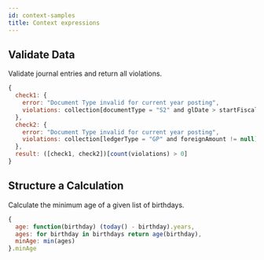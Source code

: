 ```yaml
---
id: context-samples
title: Context expressions
---
```


## Validate Data

Validate journal entries and return all violations.

```js
{
  check1: {
    error: "Document Type invalid for current year posting",
    violations: collection[documentType = "S2" and glDate > startFiscalYear] 
  },
  check2: {
    error: "Document Type invalid for current year posting",
    violations: collection[ledgerType = "GP" and foreignAmount != null] 
  },
  result: ([check1, check2])[count(violations) > 0] 
}
```

## Structure a Calculation

Calculate the minimum age of a given list of birthdays.

```js
{
  age: function(birthday) (today() - birthday).years,
  ages: for birthday in birthdays return age(birthday),
  minAge: min(ages)
}.minAge
```
